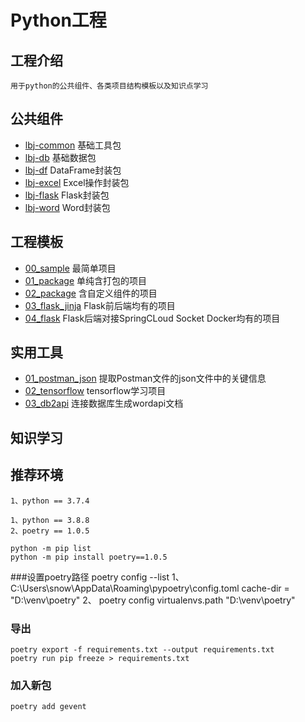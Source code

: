 # Python工程

## 工程介绍
    
    用于python的公共组件、各类项目结构模板以及知识点学习
   
    
## 公共组件


- [lbj-common](./python_wheel/lbj_common/README.md) 基础工具包
- [lbj-db](./python_wheel/lbj_db/README.md) 基础数据包
- [lbj-df](./python_wheel/lbj_df/README.md) DataFrame封装包
- [lbj-excel](./python_wheel/lbj_excel/README.md)   Excel操作封装包
- [lbj-flask](./python_wheel/lbj_flask/README.md)   Flask封装包
- [lbj-word](./python_wheel/lbj_word/README.md)   Word封装包


## 工程模板

- [00_sample](./python_template/00_sample/README.md) 最简单项目
- [01_package](./python_template/01_package/README.md) 单纯含打包的项目
- [02_package](./python_template/02_package/README.md) 含自定义组件的项目
- [03_flask_jinja](./python_template/03_flask_jinja/README.md) Flask前后端均有的项目
- [04_flask](./python_template/04_flask/README.md) Flask后端对接SpringCLoud Socket Docker均有的项目


## 实用工具

- [01_postman_json](./python_tool/01_postman_json/README.md) 提取Postman文件的json文件中的关键信息
- [02_tensorflow](./python_tool/02_tensorflow/README.md) tensorflow学习项目
- [03_db2api](./python_tool/03_db2api/README.md) 连接数据库生成wordapi文档


## 知识学习


    
## 推荐环境

    1、python == 3.7.4

    1、python == 3.8.8
    2、poetry == 1.0.5

    python -m pip list
    python -m pip install poetry==1.0.5
###设置poetry路径
    poetry config --list
    1、
    C:\Users\snow\AppData\Roaming\pypoetry\config.toml
    cache-dir = "D:\\venv\\poetry"
    2、
    poetry config virtualenvs.path "D:\\venv\\poetry"

### 导出
    poetry export -f requirements.txt --output requirements.txt
    poetry run pip freeze > requirements.txt

### 加入新包
    poetry add gevent 